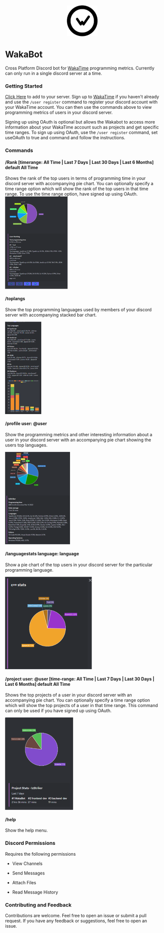 <p align="center">
<img src="Images/Logo/black-wakatime.svg" alt="WakaTime Logo" style="width: 100px; height: 100px;" />
</p>

# WakaBot

Cross Platform Discord bot for [WakaTime](https://wakatime.com) programming metrics. Currently can only run in a single discord server at a time.

### Getting Started

[Click Here](https://discord.com/oauth2/authorize?client_id=955935991087128596&permissions=274878036992&scope=bot%20applications.commands) to add to your server. Sign up to [WakaTime](https://wakatime.com) if you haven't already and use the `/user register` command to register your discord account with your WakaTime account. You can then use the commands above to view programming metrics of users in your discord server.

Signing up using OAuth is optional but allows the Wakabot to access more information about your WakaTime account such as projects and get specific time ranges. To sign up using OAuth, use the `/user register` command, set useOAuth to true and command and follow the instructions.


### Commands

#### /Rank [timerange: All Time | Last 7 Days | Last 30 Days | Last 6 Months] default All Time

Shows the rank of the top users in terms of programming time in your discord server with accompanying pie chart. You can optionally specify a time range option which will show the rank of the top users in that time range. To use the time range option, have signed up using OAuth.
<img src="Images/Rank.png" alt="Rank Command" style="height: 300px;" />

#### /toplangs

Show the top programming languages used by members of your discord server with accompanying stacked bar chart.

<img src="Images/TopLangs.png" alt="TopLangs Command" style="height: 300px;" />

#### /profile user: @user

Show the programming metrics and other interesting information about a user in your discord server with an accompanying pie chart showing the users top languages.

<img src="Images/Profile.png" alt="Profile Command" style="height: 300px;" />

#### /languagestats language: language

Show a pie chart of the top users in your discord server for the particular programming language.

<img src="Images/LanguageStats.png" alt="LanguageStats Command" style="height: 300px;" />

#### /project user: @user [time-range: All Time | Last 7 Days | Last 30 Days | Last 6 Months] default All Time

Shows the top projects of a user in your discord server with an accompanying pie chart. You can optionally specify a time range option which will show the top projects of a user in that time range. This command can only be used if you have signed up using OAuth.

<img src="Images/Project.png" alt="Project Command" style="height: 300px;" />

#### /help

Show the help menu.


### Discord Permissions

Requires the following permissions

- View Channels

- Send Messages

- Attach Files

- Read Message History

### Contributing and Feedback

Contributions are welcome. Feel free to open an issue or submit a pull request. If you have any feedback or suggestions, feel free to open an issue.
